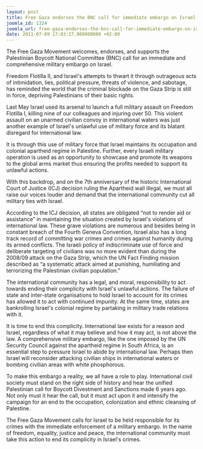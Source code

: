 ```yaml
---
layout: post
title: Free Gaza endorses the BNC call for immediate embargo on Israel
joomla_id: 1324
joomla_url: free-gaza-endorses-the-bnc-call-for-immediate-embargo-on-israel
date: 2011-07-09 17:03:17.000000000 +02:00
---
```

<p>The Free Gaza Movement welcomes, endorses, and supports the Palestinian Boycott National Committee (BNC) call for an immediate and comprehensive military embargo on Israel.</p>
<p>Freedom Flotilla II, and Israel's attempts to thwart it through outrageous acts of intimidation, lies, political pressure, threats of violence, and sabotage, has reminded the world that the criminal blockade on the Gaza Strip is still in force, depriving Palestinians of their basic rights.</p>
<p>Last May Israel used its arsenal to launch a full military assault on Freedom Flotilla I, killing nine of our colleagues and injuring over 50. This violent assault on an unarmed civilian convoy in international waters was just another example of Israel's unlawful use of military force and its blatant disregard for international law.</p>
<p>It is through this use of military force that Israel maintains its occupation and colonial apartheid regime in Palestine. Further, every Israeli military operation is used as an opportunity to showcase and promote its weapons to the global arms market thus ensuring the profits needed to support its unlawful actions.</p>
<p>With this backdrop, and on the 7th anniversary of the historic International Court of Justice (ICJ) decision ruling the Apartheid wall illegal, we must all raise our voices louder and demand that the international community cut all military ties with Israel.</p>
<p />

According to the ICJ decision, all states are obligated “not to render aid or assistance” in maintaining the situation created by Israel's violations of international law. These grave violations are numerous and besides being in constant breach of the Fourth Geneva Convention, Israel also has a long track record of committing war crimes and crimes against humanity during its armed conflicts. The Israeli policy of indiscriminate use of force and deliberate targeting of civilians was no more evident than during the 2008/09 attack on the Gaza Strip, which the UN Fact Finding mission described as “a systematic attack aimed at punishing, humiliating and terrorizing the Palestinian civilian population.”</p>
<p>The international community has a legal, and moral, responsibility to act towards ending their complicity with Israel's unlawful actions. The failure of state and inter-state organisations to hold Israel to account for its crimes has allowed it to act with continued impunity. At the same time, states are bankrolling Israel's colonial regime by partaking in military trade relations with it.</p>
<p>It is time to end this complicity. International law exists for a reason and Israel, regardless of what it may believe and how it may act, is not above the law. A comprehensive military embargo, like the one imposed by the UN Security Council against the apartheid regime in South Africa, is an essential step to pressure Israel to abide by international law. Perhaps then Israel will reconsider attacking civilian ships in international waters or bombing civilian areas with white phosphorous.</p>
<p>To make this embargo a reality, we all have a role to play. International civil society must stand on the right side of history and hear the unified Palestinian call for Boycott Divestment and Sanctions made 6 years ago. Not only must it hear the call, but it must act upon it and intensify the campaign for an end to the occupation, colonization and ethnic cleansing of Palestine.</p>
<p>The Free Gaza Movement calls for Israel to be held responsible for its crimes with the immediate enforcement of a military embargo. In the name of freedom, equality, justice and peace, the international community must take this action to end its complicity in Israel's crimes.</p>
